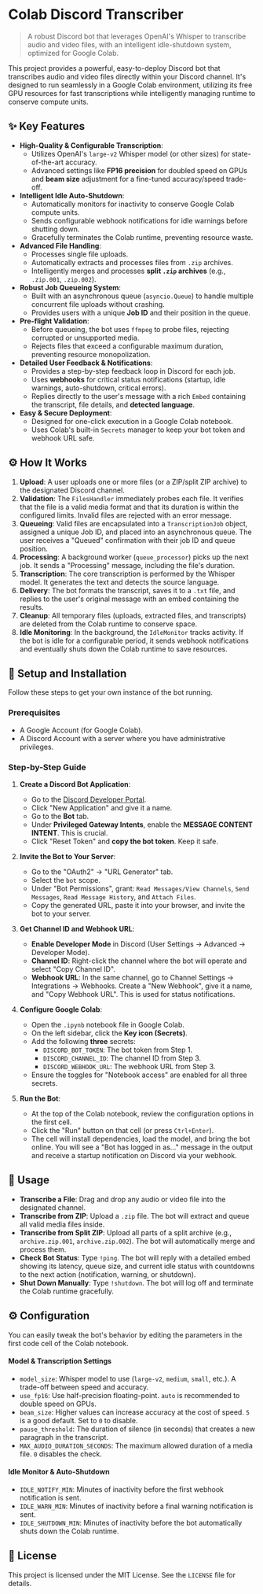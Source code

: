 # Colab Discord Transcriber

> A robust Discord bot that leverages OpenAI's Whisper to transcribe audio and video files, with an intelligent idle-shutdown system, optimized for Google Colab.

This project provides a powerful, easy-to-deploy Discord bot that transcribes audio and video files directly within your Discord channel. It's designed to run seamlessly in a Google Colab environment, utilizing its free GPU resources for fast transcriptions while intelligently managing runtime to conserve compute units.

## ✨ Key Features

*   **High-Quality & Configurable Transcription**:
    *   Utilizes OpenAI's `large-v2` Whisper model (or other sizes) for state-of-the-art accuracy.
    *   Advanced settings like **FP16 precision** for doubled speed on GPUs and **beam size** adjustment for a fine-tuned accuracy/speed trade-off.
*   **Intelligent Idle Auto-Shutdown**:
    *   Automatically monitors for inactivity to conserve Google Colab compute units.
    *   Sends configurable webhook notifications for idle warnings before shutting down.
    *   Gracefully terminates the Colab runtime, preventing resource waste.
*   **Advanced File Handling**:
    *   Processes single file uploads.
    *   Automatically extracts and processes files from `.zip` archives.
    *   Intelligently merges and processes **split `.zip` archives** (e.g., `.zip.001`, `.zip.002`).
*   **Robust Job Queueing System**:
    *   Built with an asynchronous queue (`asyncio.Queue`) to handle multiple concurrent file uploads without crashing.
    *   Provides users with a unique **Job ID** and their position in the queue.
*   **Pre-flight Validation**:
    *   Before queueing, the bot uses `ffmpeg` to probe files, rejecting corrupted or unsupported media.
    *   Rejects files that exceed a configurable maximum duration, preventing resource monopolization.
*   **Detailed User Feedback & Notifications**:
    *   Provides a step-by-step feedback loop in Discord for each job.
    *   Uses **webhooks** for critical status notifications (startup, idle warnings, auto-shutdown, critical errors).
    *   Replies directly to the user's message with a rich `Embed` containing the transcript, file details, and **detected language**.
*   **Easy & Secure Deployment**:
    *   Designed for one-click execution in a Google Colab notebook.
    *   Uses Colab's built-in `Secrets` manager to keep your bot token and webhook URL safe.

## ⚙️ How It Works

1.  **Upload**: A user uploads one or more files (or a ZIP/split ZIP archive) to the designated Discord channel.
2.  **Validation**: The `FilesHandler` immediately probes each file. It verifies that the file is a valid media format and that its duration is within the configured limits. Invalid files are rejected with an error message.
3.  **Queueing**: Valid files are encapsulated into a `TranscriptionJob` object, assigned a unique Job ID, and placed into an asynchronous queue. The user receives a "Queued" confirmation with their job ID and queue position.
4.  **Processing**: A background worker (`queue_processor`) picks up the next job. It sends a "Processing" message, including the file's duration.
5.  **Transcription**: The core transcription is performed by the Whisper model. It generates the text and detects the source language.
6.  **Delivery**: The bot formats the transcript, saves it to a `.txt` file, and replies to the user's original message with an embed containing the results.
7.  **Cleanup**: All temporary files (uploads, extracted files, and transcripts) are deleted from the Colab runtime to conserve space.
8.  **Idle Monitoring**: In the background, the `IdleMonitor` tracks activity. If the bot is idle for a configurable period, it sends webhook notifications and eventually shuts down the Colab runtime to save resources.

## 🔧 Setup and Installation

Follow these steps to get your own instance of the bot running.

### Prerequisites

*   A Google Account (for Google Colab).
*   A Discord Account with a server where you have administrative privileges.

### Step-by-Step Guide

1.  **Create a Discord Bot Application**:
    *   Go to the [Discord Developer Portal](https://discord.com/developers/applications).
    *   Click "New Application" and give it a name.
    *   Go to the **Bot** tab.
    *   Under **Privileged Gateway Intents**, enable the **MESSAGE CONTENT INTENT**. This is crucial.
    *   Click "Reset Token" and **copy the bot token**. Keep it safe.

2.  **Invite the Bot to Your Server**:
    *   Go to the "OAuth2" -> "URL Generator" tab.
    *   Select the `bot` scope.
    *   Under "Bot Permissions", grant: `Read Messages/View Channels`, `Send Messages`, `Read Message History`, and `Attach Files`.
    *   Copy the generated URL, paste it into your browser, and invite the bot to your server.

3.  **Get Channel ID and Webhook URL**:
    *   **Enable Developer Mode** in Discord (User Settings -> Advanced -> Developer Mode).
    *   **Channel ID**: Right-click the channel where the bot will operate and select "Copy Channel ID".
    *   **Webhook URL**: In the same channel, go to Channel Settings -> Integrations -> Webhooks. Create a "New Webhook", give it a name, and "Copy Webhook URL". This is used for status notifications.

4.  **Configure Google Colab**:
    *   Open the `.ipynb` notebook file in Google Colab.
    *   On the left sidebar, click the **Key icon (Secrets)**.
    *   Add the following **three** secrets:
        *   `DISCORD_BOT_TOKEN`: The bot token from Step 1.
        *   `DISCORD_CHANNEL_ID`: The channel ID from Step 3.
        *   `DISCORD_WEBHOOK_URL`: The webhook URL from Step 3.
    *   Ensure the toggles for "Notebook access" are enabled for all three secrets.

5.  **Run the Bot**:
    *   At the top of the Colab notebook, review the configuration options in the first cell.
    *   Click the "Run" button on that cell (or press `Ctrl+Enter`).
    *   The cell will install dependencies, load the model, and bring the bot online. You will see a "Bot has logged in as..." message in the output and receive a startup notification on Discord via your webhook.

## 🚀 Usage

*   **Transcribe a File**: Drag and drop any audio or video file into the designated channel.
*   **Transcribe from ZIP**: Upload a `.zip` file. The bot will extract and queue all valid media files inside.
*   **Transcribe from Split ZIP**: Upload all parts of a split archive (e.g., `archive.zip.001`, `archive.zip.002`). The bot will automatically merge and process them.
*   **Check Bot Status**: Type `!ping`. The bot will reply with a detailed embed showing its latency, queue size, and current idle status with countdowns to the next action (notification, warning, or shutdown).
*   **Shut Down Manually**: Type `!shutdown`. The bot will log off and terminate the Colab runtime gracefully.

## ⚙️ Configuration

You can easily tweak the bot's behavior by editing the parameters in the first code cell of the Colab notebook.

#### Model & Transcription Settings
*   `model_size`: Whisper model to use (`large-v2`, `medium`, `small`, etc.). A trade-off between speed and accuracy.
*   `use_fp16`: Use half-precision floating-point. `auto` is recommended to double speed on GPUs.
*   `beam_size`: Higher values can increase accuracy at the cost of speed. `5` is a good default. Set to `0` to disable.
*   `pause_threshold`: The duration of silence (in seconds) that creates a new paragraph in the transcript.
*   `MAX_AUDIO_DURATION_SECONDS`: The maximum allowed duration of a media file. `0` disables the check.

#### Idle Monitor & Auto-Shutdown
*   `IDLE_NOTIFY_MIN`: Minutes of inactivity before the first webhook notification is sent.
*   `IDLE_WARN_MIN`: Minutes of inactivity before a final warning notification is sent.
*   `IDLE_SHUTDOWN_MIN`: Minutes of inactivity before the bot automatically shuts down the Colab runtime.

## 📄 License

This project is licensed under the MIT License. See the `LICENSE` file for details.
